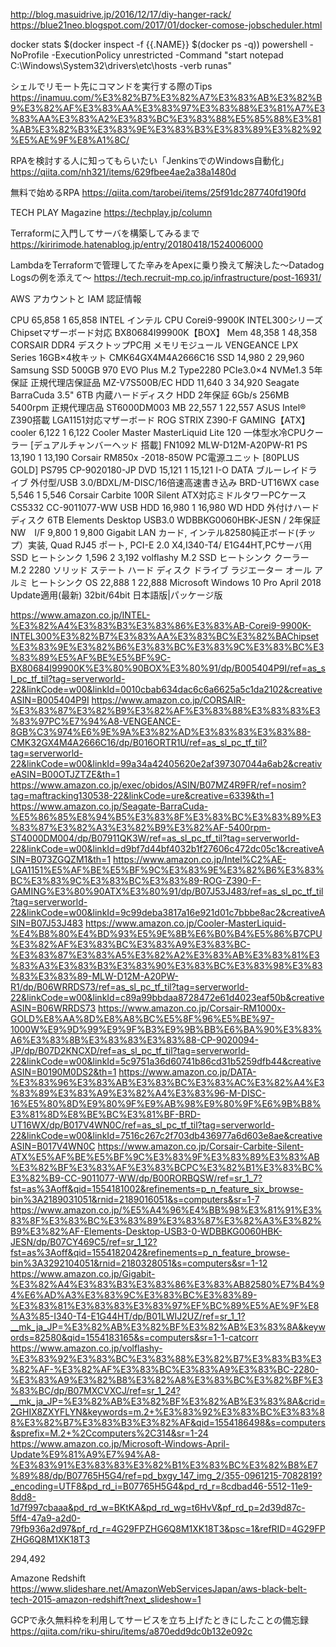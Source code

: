 http://blog.masuidrive.jp/2016/12/17/diy-hanger-rack/
https://blue21neo.blogspot.com/2017/01/docker-comose-jobscheduler.html

docker stats $(docker inspect -f {{.NAME}} $(docker ps -q))
powershell -NoProfile -ExecutionPolicy unrestricted -Command "start notepad C:\Windows\System32\drivers\etc\hosts -verb runas"

シェルでリモート先にコマンドを実行する際のTips
https://inamuu.com/%E3%82%B7%E3%82%A7%E3%83%AB%E3%82%B9%E3%82%AF%E3%83%AA%E3%83%97%E3%83%88%E3%81%A7%E3%83%AA%E3%83%A2%E3%83%BC%E3%83%88%E5%85%88%E3%81%AB%E3%82%B3%E3%83%9E%E3%83%B3%E3%83%89%E3%82%92%E5%AE%9F%E8%A1%8C/

RPAを検討する人に知ってもらいたい「JenkinsでのWindows自動化」
https://qiita.com/nh321/items/629fbee4ae2a38a1480d

無料で始めるRPA
https://qiita.com/tarobei/items/25f91dc287740fd190fd

TECH PLAY Magazine
https://techplay.jp/column

Terraformに入門してサーバを構築してみるまで
https://kiririmode.hatenablog.jp/entry/20180418/1524006000

LambdaをTerraformで管理してた辛みをApexに乗り換えて解決した〜Datadog Logsの例を添えて〜
https://tech.recruit-mp.co.jp/infrastructure/post-16931/

AWS アカウントと IAM 認証情報

CPU	65,858 	1	65,858 	INTEL インテル CPU Corei9-9900K INTEL300シリーズChipsetマザーボード対応 BX80684I99900K【BOX】
Mem	48,358 	1	48,358 	CORSAIR DDR4 デスクトップPC用 メモリモジュール VENGEANCE LPX Series 16GB×4枚キット CMK64GX4M4A2666C16
SSD	14,980 	2	29,960 	Samsung SSD 500GB 970 EVO Plus M.2 Type2280 PCIe3.0×4 NVMe1.3 5年保証 正規代理店保証品 MZ-V7S500B/EC
HDD	11,640 	3	34,920 	Seagate BarraCuda 3.5" 6TB 内蔵ハードディスク HDD 2年保証 6Gb/s 256MB 5400rpm 正規代理店品 ST6000DM003
MB	22,557 	1	22,557 	ASUS Intel® Z390搭載 LGA1151対応マザーボード ROG STRIX Z390-F GAMING【ATX】
cooler	6,122 	1	6,122 	Cooler Master MasterLiquid Lite 120 一体型水冷CPUクーラー [デュアルチャンバーヘッド 搭載] FN1092 MLW-D12M-A20PW-R1
PS	13,190 	1	13,190 	Corsair RM850x -2018-850W PC電源ユニット [80PLUS GOLD] PS795 CP-9020180-JP
DVD	15,121 	1	15,121 	I-O DATA ブルーレイドライブ 外付型/USB 3.0/BDXL/M-DISC/16倍速高速書き込み BRD-UT16WX
case	5,546 	1	5,546 	Corsair Carbite 100R Silent ATX対応ミドルタワーPCケース CS5332 CC-9011077-WW
USB HDD	16,980 	1	16,980 	WD HDD 外付けハードディスク 6TB Elements Desktop USB3.0 WDBBKG0060HBK-JESN / 2年保証
NW　I/F	9,800 	1	9,800 	Gigabit LAN カード, インテル82580純正ボード(チップ）実装, Quad RJ45 ポート, PCI-E 2.0 X4,I340-T4/ E1G44HT,PCサーバ用
SSD ヒートシンク	1,596 	2	3,192 	volflashy M.2 SSD ヒートシンク クーラー M.2 2280 ソリッド ステート ハード ディスク ドライブ ラジエーター オール アルミ ヒートシンク
OS	22,888 	1	22,888 	Microsoft Windows 10 Pro April 2018 Update適用(最新) 32bit/64bit 日本語版|パッケージ版



https://www.amazon.co.jp/INTEL-%E3%82%A4%E3%83%B3%E3%83%86%E3%83%AB-Corei9-9900K-INTEL300%E3%82%B7%E3%83%AA%E3%83%BC%E3%82%BAChipset%E3%83%9E%E3%82%B6%E3%83%BC%E3%83%9C%E3%83%BC%E3%83%89%E5%AF%BE%E5%BF%9C-BX80684I99900K%E3%80%90BOX%E3%80%91/dp/B005404P9I/ref=as_sl_pc_tf_til?tag=serverworld-22&linkCode=w00&linkId=0010cbab634dac6c6a6625a5c1da2102&creativeASIN=B005404P9I
https://www.amazon.co.jp/CORSAIR-%E3%83%87%E3%82%B9%E3%82%AF%E3%83%88%E3%83%83%E3%83%97PC%E7%94%A8-VENGEANCE-8GB%C3%974%E6%9E%9A%E3%82%AD%E3%83%83%E3%83%88-CMK32GX4M4A2666C16/dp/B016ORTR1U/ref=as_sl_pc_tf_til?tag=serverworld-22&linkCode=w00&linkId=99a34a42405620e2af397307044a6ab2&creativeASIN=B00OTJZTZE&th=1
https://www.amazon.co.jp/exec/obidos/ASIN/B07MZ4R9FR/ref=nosim?tag=maftracking130538-22&linkCode=ure&creative=6339&th=1
https://www.amazon.co.jp/Seagate-BarraCuda-%E5%86%85%E8%94%B5%E3%83%8F%E3%83%BC%E3%83%89%E3%83%87%E3%82%A3%E3%82%B9%E3%82%AF-5400rpm-ST4000DM004/dp/B07911QK3W/ref=as_sl_pc_tf_til?tag=serverworld-22&linkCode=w00&linkId=d9bf7d44bf4032b1f27606c472dc05c1&creativeASIN=B073ZGQZM1&th=1
https://www.amazon.co.jp/Intel%C2%AE-LGA1151%E5%AF%BE%E5%BF%9C%E3%83%9E%E3%82%B6%E3%83%BC%E3%83%9C%E3%83%BC%E3%83%89-ROG-Z390-F-GAMING%E3%80%90ATX%E3%80%91/dp/B07J53J483/ref=as_sl_pc_tf_til?tag=serverworld-22&linkCode=w00&linkId=9c99deba3817a16e921d01c7bbbe8ac2&creativeASIN=B07J53J483
https://www.amazon.co.jp/Cooler-MasterLiquid-%E4%B8%80%E4%BD%93%E5%9E%8B%E6%B0%B4%E5%86%B7CPU%E3%82%AF%E3%83%BC%E3%83%A9%E3%83%BC-%E3%83%87%E3%83%A5%E3%82%A2%E3%83%AB%E3%83%81%E3%83%A3%E3%83%B3%E3%83%90%E3%83%BC%E3%83%98%E3%83%83%E3%83%89-MLW-D12M-A20PW-R1/dp/B06WRRDS73/ref=as_sl_pc_tf_til?tag=serverworld-22&linkCode=w00&linkId=c89a99bbdaa8728472e61d4023eaf50b&creativeASIN=B06WRRDS73
https://www.amazon.co.jp/Corsair-RM1000x-GOLD%E8%AA%8D%E8%A8%BC%E5%8F%96%E5%BE%97-1000W%E9%9D%99%E9%9F%B3%E9%9B%BB%E6%BA%90%E3%83%A6%E3%83%8B%E3%83%83%E3%83%88-CP-9020094-JP/dp/B07D2KNCXD/ref=as_sl_pc_tf_til?tag=serverworld-22&linkCode=w00&linkId=5c9751a36d60741b86cd31b5259dfb44&creativeASIN=B0190M0DS2&th=1
https://www.amazon.co.jp/DATA-%E3%83%96%E3%83%AB%E3%83%BC%E3%83%AC%E3%82%A4%E3%83%89%E3%83%A9%E3%82%A4%E3%83%96-M-DISC-16%E5%80%8D%E9%80%9F%E9%AB%98%E9%80%9F%E6%9B%B8%E3%81%8D%E8%BE%BC%E3%81%BF-BRD-UT16WX/dp/B017V4WN0C/ref=as_sl_pc_tf_til?tag=serverworld-22&linkCode=w00&linkId=7516c267c2f703db436977a6d603e8ae&creativeASIN=B017V4WN0C
https://www.amazon.co.jp/Corsair-Carbite-Silent-ATX%E5%AF%BE%E5%BF%9C%E3%83%9F%E3%83%89%E3%83%AB%E3%82%BF%E3%83%AF%E3%83%BCPC%E3%82%B1%E3%83%BC%E3%82%B9-CC-9011077-WW/dp/B00RORBQSW/ref=sr_1_7?fst=as%3Aoff&qid=1554181002&refinements=p_n_feature_six_browse-bin%3A2189031051&rnid=2189016051&s=computers&sr=1-7
https://www.amazon.co.jp/%E5%A4%96%E4%BB%98%E3%81%91%E3%83%8F%E3%83%BC%E3%83%89%E3%83%87%E3%82%A3%E3%82%B9%E3%82%AF-Elements-Desktop-USB3-0-WDBBKG0060HBK-JESN/dp/B07CY469C5/ref=sr_1_12?fst=as%3Aoff&qid=1554182042&refinements=p_n_feature_browse-bin%3A3292104051&rnid=2180328051&s=computers&sr=1-12
https://www.amazon.co.jp/Gigabit-%E3%82%A4%E3%83%B3%E3%83%86%E3%83%AB82580%E7%B4%94%E6%AD%A3%E3%83%9C%E3%83%BC%E3%83%89-%E3%83%81%E3%83%83%E3%83%97%EF%BC%89%E5%AE%9F%E8%A3%85-I340-T4-E1G44HT/dp/B01LWIJ2UZ/ref=sr_1_1?__mk_ja_JP=%E3%82%AB%E3%82%BF%E3%82%AB%E3%83%8A&keywords=82580&qid=1554183165&s=computers&sr=1-1-catcorr
https://www.amazon.co.jp/volflashy-%E3%83%92%E3%83%BC%E3%83%88%E3%82%B7%E3%83%B3%E3%82%AF-%E3%82%AF%E3%83%BC%E3%83%A9%E3%83%BC-2280-%E3%83%A9%E3%82%B8%E3%82%A8%E3%83%BC%E3%82%BF%E3%83%BC/dp/B07MXCVXCJ/ref=sr_1_24?__mk_ja_JP=%E3%82%AB%E3%82%BF%E3%82%AB%E3%83%8A&crid=2GHIX8ZXYFLYN&keywords=m.2+%E3%83%92%E3%83%BC%E3%83%88%E3%82%B7%E3%83%B3%E3%82%AF&qid=1554186498&s=computers&sprefix=M.2+%2Ccomputers%2C314&sr=1-24
https://www.amazon.co.jp/Microsoft-Windows-April-Update%E9%81%A9%E7%94%A8-%E3%83%91%E3%83%83%E3%82%B1%E3%83%BC%E3%82%B8%E7%89%88/dp/B07765H5G4/ref=pd_bxgy_147_img_2/355-0961215-7082819?_encoding=UTF8&pd_rd_i=B07765H5G4&pd_rd_r=8cdbad46-5512-11e9-8dd8-1d7f997cbaaa&pd_rd_w=BKtKA&pd_rd_wg=t6HvV&pf_rd_p=2d39d87c-5ff4-47a9-a2d0-79fb936a2d97&pf_rd_r=4G29FPZHG6Q8M1XK18T3&psc=1&refRID=4G29FPZHG6Q8M1XK18T3

294,492 


Amazone Redshift
https://www.slideshare.net/AmazonWebServicesJapan/aws-black-belt-tech-2015-amazon-redshift?next_slideshow=1

GCPで永久無料枠を利用してサービスを立ち上げたときにしたことの備忘録
https://qiita.com/riku-shiru/items/a870edd9dc0b132e092c

